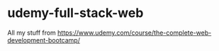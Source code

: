 # udemy-full-stack-web

All my stuff from https://www.udemy.com/course/the-complete-web-development-bootcamp/
